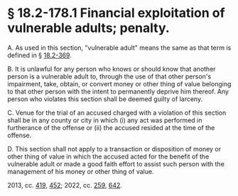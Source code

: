 # § 18.2-178.1 Financial exploitation of vulnerable adults; penalty.

<p>A.  As used in this section, "vulnerable adult" means the same as that term is defined in § <a href='/vacode/18.2-369/'>18.2-369</a>.</p><p>B. It is unlawful for any person who knows or should know that another person is a vulnerable adult to, through the use of that other person's impairment, take, obtain, or convert money or other thing of value belonging to that other person with the intent to permanently deprive him thereof. Any person who violates this section shall be deemed guilty of larceny.</p><p>C. Venue for the trial of an accused charged with a violation of this section shall be in any county or city in which (i) any act was performed in furtherance of the offense or (ii) the accused resided at the time of the offense.</p><p>D. This section shall not apply to a transaction or disposition of money or other thing of value in which the accused acted for the benefit of the vulnerable adult or made a good faith effort to assist such person with the management of his money or other thing of value.</p><p>2013, cc. <a href='http://lis.virginia.gov/cgi-bin/legp604.exe?131+ful+CHAP0419'>419</a>, <a href='http://lis.virginia.gov/cgi-bin/legp604.exe?131+ful+CHAP0452'>452</a>; 2022, cc. <a href='http://lis.virginia.gov/cgi-bin/legp604.exe?221+ful+CHAP0259'>259</a>, <a href='http://lis.virginia.gov/cgi-bin/legp604.exe?221+ful+CHAP0642'>642</a>.</p>